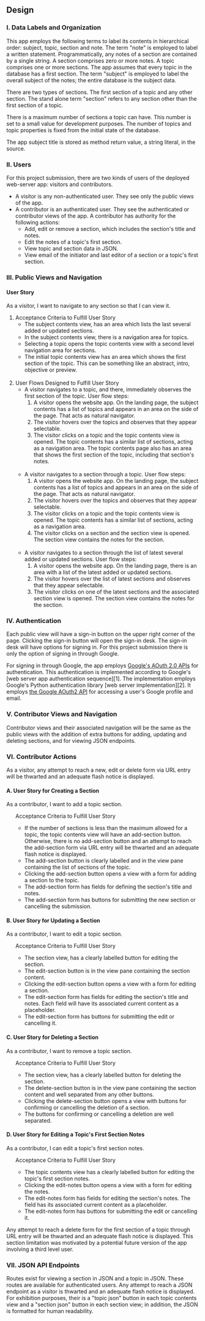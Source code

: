 ## Design

### I. Data Labels and Organization
This app employs the following terms to label its contents in hierarchical order: subject, topic, section and note. The term "note" is employed to label a written statement. Programmatically, any notes of a section are contained by a single string. A section comprises zero or more notes. A topic comprises one or more sections. The app assumes that every topic in the database has a first section. The term "subject" is employed to label the overall subject of the notes; the entire database is the subject data.

There are two types of sections. The first section of a topic and any other section. The stand alone term "section" refers to any section other than the first section of a topic.

There is a maximum number of sections a topic can have. This number is set to a small value for development purposes. The number of topics and topic properties is fixed from the initial state of the database.

The app subject title is stored as method return value, a string literal, in the source.

### II. Users
For this project submission, there are two kinds of users of the deployed web-server app: visitors and contributors.

* A visitor is any non-authenticated user. They see only the public views of the app.
* A contributor is an authenticated user. They see the authenticated or contributor views of the app. A contributor has authority for the following actions:
  * Add, edit or remove a section, which includes the section's title and notes.
  * Edit the notes of a topic's first section.
  * View topic and section data in JSON.
  * View email of the initiator and last editor of a section or a topic's first section.

### III. Public Views and Navigation

#### User Story
As a visitor, I want to navigate to any section so that I can view it.

<ol>
  <li> Acceptance Criteria to Fulfill User Story
    <ul>
      <li>
        The subject contents view, has an area which lists the last several added or updated sections.
      </li>
      <li>
        In the subject contents view, there is a navigation area for topics.
      </li>
      <li>
        Selecting a topic opens the topic contents view with a second level navigation area for sections.
      </li>
      <li>
        The initial topic contents view has an area which shows the first section of the topic. This can be something like an abstract, intro, objective or preview.
      </li>
    </ul>
  </li><br>
  <li> User Flows Designed to Fulfill User Story
    <ul>
      <li> A visitor navigates to a topic, and there, immediately observes the first section of the topic. User flow steps:
        <ol>
          <li>
            A visitor opens the website app. On the landing page, the subject contents has a list of topics and appears in an area on the side of the page. That acts as natural navigator.
          </li>
          <li>
            The visitor hovers over the topics and observes that they appear selectable.
          </li>
          <li>
            The visitor clicks on a topic and the topic contents view is opened. The topic contents has a similar list of sections, acting as a navigation area. The topic contents page also has an area that shows the first section of the topic, including that section's notes.
          </li>
        </ol>
      </li><br>
      <li> A visitor navigates to a section through a topic. User flow steps:
        <ol>
          <li>
            A visitor opens the website app. On the landing page, the subject contents has a list of topics and appears in an area on the side of the page. That acts as natural navigator.
          </li>
          <li>
            The visitor hovers over the topics and observes that they appear selectable.
          </li>
          <li>
            The visitor clicks on a topic and the topic contents view is opened. The topic contents has a similar list of sections, acting as a navigation area.
          </li>
          <li>
            The visitor clicks on a section and the section view is opened. The section view contains the notes for the section.
          </li>
        </ol>
      </li><br>
      <li> A visitor navigates to a section through the list of latest several added or updated sections. User flow steps:
        <ol>
          <li>
            A visitor opens the website app. On the landing page, there is an area with a list of the latest added or updated sections.
          </li>
          <li>
            The visitor hovers over the list of latest sections and observes that they appear selectable.
          </li>
          <li>
            The visitor clicks on one of the latest sections and the associated section view is opened. The section view contains the notes for the section.
          </li>
        </ol>
      </li>
    </ul>
  </li>
</ol>

### IV. Authentication
Each public view will have a sign-in button on the upper right corner of the page.  Clicking the sign-in button will open the sign-in desk. The sign-in desk will have options for signing in. For this project submission there is only the option of signing in through Google.

For signing in through Google, the app employs [Google's AOuth 2.0 APIs](https://developers.google.com/identity/protocols/OpenIDConnect) for authentication. This authentication is implemented according to Google's [web server app authentication sequence][1]. The implementation employs Google's Python authentication library [web server implementation][2]. It employs [the Google AOuth2 API](https://developers.google.com/api-client-library/python/apis/oauth2/v2) for accessing a user's Google profile and email.

### V. Contributor Views and Navigation
Contributor views and their associated navigation will be the same as the public views with the addition of extra buttons for adding, updating and deleting sections, and for viewing JSON endpoints.

### VI. Contributor Actions
As a visitor, any attempt to reach a new, edit or delete form via URL entry will be thwarted and an adequate flash notice is displayed.

#### A. User Story for Creating a Section
As a contributor, I want to add a topic section.<br>
<ol>
  Acceptance Criteria to Fulfill User Story
    <ul>
      <li>
        If the number of sections is less than the maximum allowed for a topic, the topic contents view will have an add-section button. Otherwise, there is no add-section button and an attempt to reach the add-section form via URL entry will be thwarted and an adequate flash notice is displayed.
      </li>
      <li>
        The add-section button is clearly labelled and in the view pane containing the list of sections of the topic.
      </li>
      <li>
        Clicking the add-section button opens a view with a form for adding a section to the topic.
      </li>
      <li>
        The add-section form has fields for defining the section's title and notes.
      </li>
      <li>
        The add-section form has buttons for submitting the new section or cancelling the submission.
      </li>
    </ul>
</ol>

#### B. User Story for Updating a Section
As a contributor, I want to edit a topic section.<br>
<ol>
  Acceptance Criteria to Fulfill User Story
    <ul>
      <li>
        The section view, has a clearly labelled button for editing the section.
      </li>
      <li>
        The edit-section button is in the view pane containing the section content.
      </li>
      <li>
        Clicking the edit-section button opens a view with a form for editing a section.
      </li>
      <li>
        The edit-section form has fields for editing the section's title and notes. Each field will have its associated current content as a placeholder.
      </li>
      <li>
        The edit-section form has buttons for submitting the edit or cancelling it.
      </li>
    </ul>
</ol>

#### C. User Story for Deleting a Section
As a contributor, I want to remove a topic section.<br>
<ol>
  Acceptance Criteria to Fulfill User Story
    <ul>
      <li>
        The section view, has a clearly labelled button for deleting the section.
      </li>
      <li>
        The delete-section button is in the view pane containing the section content and well separated from any other buttons.
      </li>
      <li>
        Clicking the delete-section button opens a view with buttons for confirming or cancelling the deletion of a section.
      </li>
      <li>
        The buttons for confirming or cancelling a deletion are well separated.
      </li>
    </ul>
</ol>

#### D. User Story for Editing a Topic's First Section Notes
As a contributor, I can edit a topic's first section notes.<br>
<ol>
  Acceptance Criteria to Fulfill User Story
    <ul>
      <li>
        The topic contents view has a clearly labelled button for editing the topic's first section notes.
      </li>
      <li>
        Clicking the edit-notes button opens a view with a form for editing the notes.
      </li>
      <li>
        The edit-notes form has fields for editing the section's notes. The field has its associated current content as a placeholder.
      </li>
      <li>
        The edit-notes form has buttons for submitting the edit or cancelling it.
      </li>
    </ul>
</ol>

Any attempt to reach a delete form for the first section of a topic through URL entry will be thwarted and an adequate flash notice is displayed. This section limitation was motivated by a potential future version of the app involving a third level user.

### VII. JSON API Endpoints
Routes exist for viewing a section in JSON and a topic in JSON. These routes are available for authenticated users. Any attempt to reach a JSON endpoint as a visitor is thwarted and an adequate flash notice is displayed. For exhibition purposes, their is a "topic json" button in each topic contents view and a "section json" button in each section view; in addition, the JSON is formatted for human readability.

